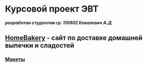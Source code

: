 # Курсовой проект ЭВТ
#### *разработан студентом гр. 110902 Ковалевич А.Д.*
## [HomeBakery](https://homebakery.netlify.app) - сайт по доставке домашней выпечки и сладостей
### [Макеты](https://www.figma.com/design/tE9nQP3FuLw38FQEj0bkOs/Home-bakery?node-id=2045%3A1058&t=VqgEFiL2VdmVSSex-1)
